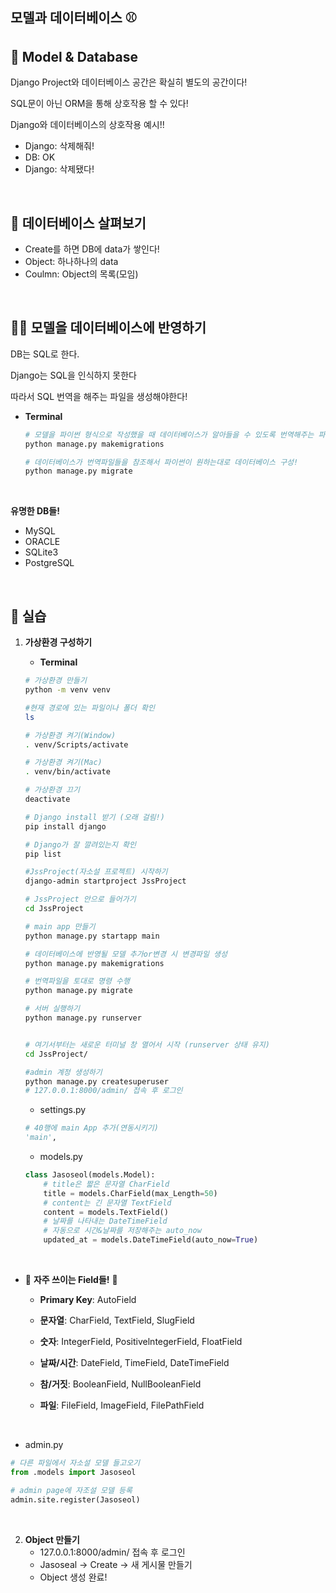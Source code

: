 ## 모델과 데이터베이스 :baseball:

## :memo: Model & Database

Django Project와 데이터베이스 공간은 확실히 별도의 공간이다!

SQL문이 아닌 ORM을 통해 상호작용 할 수 있다!

Django와 데이터베이스의 상호작용 예시!!

* Django: 삭제해줘!
* DB: OK
* Django: 삭제됐다!

​         

## :eyes: 데이터베이스 살펴보기

* Create를 하면 DB에 data가 쌓인다!
* Object: 하나하나의 data
* Coulmn: Object의 목록(모임)

​         

## :biking_man: 모델을 데이터베이스에 반영하기

DB는 SQL로 한다.

Django는 SQL을 인식하지 못한다

따라서 SQL 번역을 해주는 파일을 생성해야한다!

* **Terminal**

  ``````bash
  # 모델을 파이썬 형식으로 작성했을 때 데이터베이스가 알아들을 수 있도록 번역해주는 파일 생성
  python manage.py makemigrations
  
  # 데이터베이스가 번역파일들을 참조해서 파이썬이 원하는대로 데이터베이스 구성!
  python manage.py migrate
  ``````

​      

**유명한 DB들!**

* MySQL
* ORACLE
* SQLite3
* PostgreSQL

​            

## :construction_worker: 실습

1. **가상환경 구성하기**

   * **Terminal**

   ``````bash
   # 가상환경 만들기
   python -m venv venv
   
   #현재 경로에 있는 파일이나 폴더 확인
   ls
   
   # 가상환경 켜기(Window)
   . venv/Scripts/activate
   
   # 가상환경 켜기(Mac)
   . venv/bin/activate
   
   # 가상환경 끄기
   deactivate
   
   # Django install 받기 (오래 걸림!)
   pip install django
   
   # Django가 잘 깔려있는지 확인
   pip list
   
   #JssProject(자소설 프로젝트) 시작하기
   django-admin startproject JssProject
   
   # JssProject 안으로 들어가기
   cd JssProject
   
   # main app 만들기
   python manage.py startapp main
   
   # 데이터베이스에 반영될 모델 추가or변경 시 변경파일 생성
   python manage.py makemigrations
   
   # 번역파일을 토대로 명령 수행
   python manage.py migrate
   
   # 서버 실행하기
   python manage.py runserver
   
   
   # 여기서부터는 새로운 터미널 창 열어서 시작 (runserver 상태 유지)
   cd JssProject/
   
   #admin 계정 생성하기
   python manage.py createsuperuser
   # 127.0.0.1:8000/admin/ 접속 후 로그인
   ``````

   * settings.py

   ``````python
   # 40행에 main App 추가(연동시키기)
   'main',
   ``````

   * models.py

   ``````python
   class Jasoseol(models.Model):
       # title은 짧은 문자열 CharField
       title = models.CharField(max_Length=50)
       # content는 긴 문자열 TextField
       content = models.TextField()
       # 날짜를 나타내는 DateTimeField
       # 자동으로 시간&날짜를 저장해주는 auto_now
       updated_at = models.DateTimeField(auto_now=True)
   ``````

   ​           

* :raising_hand: **자주 쓰이는 Field들!** :raising_hand:
  * **Primary Key**: AutoField

  * **문자열**: CharField, TextField, SlugField

  * **숫자**: IntegerField, PositivelntegerField, FloatField

  * **날짜/시간**: DateField, TimeField, DateTimeField

  * **참/거짓**: BooleanField, NullBooleanField

  * **파일**: FileField, ImageField, FilePathField

  ​         

*  admin.py

``````python
# 다른 파일에서 자소설 모델 들고오기
from .models import Jasoseol

# admin page에 자조설 모델 등록
admin.site.register(Jasoseol)
``````

​         

2. **Object 만들기**
   * 127.0.0.1:8000/admin/ 접속 후 로그인
   * Jasoseal → Create → 새 게시물 만들기
   * Object 생성 완료!

